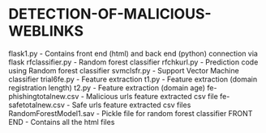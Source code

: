 # DETECTION-OF-MALICIOUS-WEBLINKS
flask1.py - Contains front end (html) and back end (python) connection via flask
rfclassifier.py - Random forest classifier
rfchkurl.py - Prediction code using Random forest classifier
svmclsfr.py - Support Vector Machine classifier
trial6fe.py - Feature extraction 
t1.py - Feature extraction (domain registration length)
t2.py - Feature extraction (domain age)
fe-phishingtotalnew.csv - Malicious urls feature extracted csv file
fe-safetotalnew.csv - Safe urls feature extracted csv files
RandomForestModel1.sav - Pickle file for random forest classifier
FRONT END - Contains all the html files 

